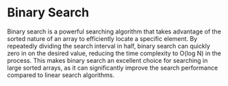 # Binary Search 
Binary search is a powerful searching algorithm that takes advantage of the sorted nature of an array to efficiently locate a specific element. By repeatedly dividing the search interval in half, binary search can quickly zero in on the desired value, reducing the time complexity to O(log N) in the process. This makes binary search an excellent choice for searching in large sorted arrays, as it can significantly improve the search performance compared to linear search algorithms.
